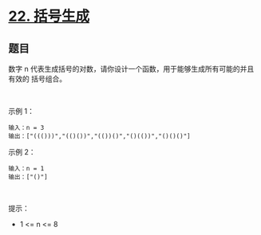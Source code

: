 # [22. 括号生成](https://leetcode-cn.com/problems/generate-parentheses/)

## 题目

数字 n 代表生成括号的对数，请你设计一个函数，用于能够生成所有可能的并且 有效的 括号组合。

 

示例 1：

```
输入：n = 3
输出：["((()))","(()())","(())()","()(())","()()()"]
```
示例 2：

```
输入：n = 1
输出：["()"]
```
 

提示：

- 1 <= n <= 8


